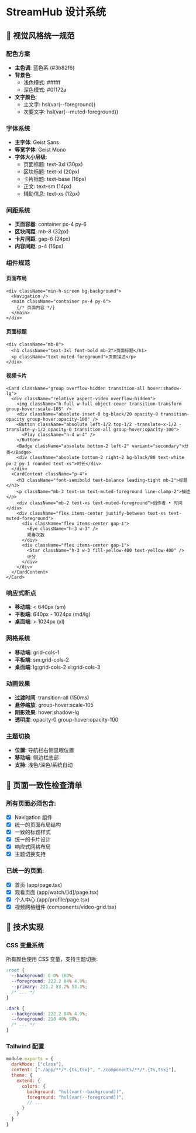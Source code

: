 # StreamHub 设计系统

## 🎨 视觉风格统一规范

### 配色方案
- **主色调**: 蓝色系 (#3b82f6)
- **背景色**: 
  - 浅色模式: #ffffff
  - 深色模式: #0f172a
- **文字颜色**:
  - 主文字: hsl(var(--foreground))
  - 次要文字: hsl(var(--muted-foreground))

### 字体系统
- **主字体**: Geist Sans
- **等宽字体**: Geist Mono
- **字体大小层级**:
  - 页面标题: text-3xl (30px)
  - 区块标题: text-xl (20px)
  - 卡片标题: text-base (16px)
  - 正文: text-sm (14px)
  - 辅助信息: text-xs (12px)

### 间距系统
- **页面容器**: container px-4 py-6
- **区块间距**: mb-8 (32px)
- **卡片间距**: gap-6 (24px)
- **内容间距**: p-4 (16px)

### 组件规范

#### 页面布局
```tsx
<div className="min-h-screen bg-background">
  <Navigation />
  <main className="container px-4 py-6">
    {/* 页面内容 */}
  </main>
</div>
```

#### 页面标题
```tsx
<div className="mb-8">
  <h1 className="text-3xl font-bold mb-2">页面标题</h1>
  <p className="text-muted-foreground">页面描述</p>
</div>
```

#### 视频卡片
```tsx
<Card className="group overflow-hidden transition-all hover:shadow-lg">
  <div className="relative aspect-video overflow-hidden">
    <img className="h-full w-full object-cover transition-transform group-hover:scale-105" />
    <div className="absolute inset-0 bg-black/20 opacity-0 transition-opacity group-hover:opacity-100" />
    <Button className="absolute left-1/2 top-1/2 -translate-x-1/2 -translate-y-1/2 opacity-0 transition-all group-hover:opacity-100">
      <Play className="h-4 w-4" />
    </Button>
    <Badge className="absolute bottom-2 left-2" variant="secondary">分类</Badge>
    <div className="absolute bottom-2 right-2 bg-black/80 text-white px-2 py-1 rounded text-xs">时长</div>
  </div>
  <CardContent className="p-4">
    <h3 className="font-semibold text-balance leading-tight mb-2">标题</h3>
    <p className="mb-3 text-sm text-muted-foreground line-clamp-2">描述</p>
    <div className="mb-2 text-xs text-muted-foreground">创作者 • 时间</div>
    <div className="flex items-center justify-between text-xs text-muted-foreground">
      <div className="flex items-center gap-1">
        <Eye className="h-3 w-3" />
        观看次数
      </div>
      <div className="flex items-center gap-1">
        <Star className="h-3 w-3 fill-yellow-400 text-yellow-400" />
        评分
      </div>
    </div>
  </CardContent>
</Card>
```

### 响应式断点
- **移动端**: < 640px (sm)
- **平板端**: 640px - 1024px (md/lg)
- **桌面端**: > 1024px (xl)

### 网格系统
- **移动端**: grid-cols-1
- **平板端**: sm:grid-cols-2
- **桌面端**: lg:grid-cols-2 xl:grid-cols-3

### 动画效果
- **过渡时间**: transition-all (150ms)
- **悬停缩放**: group-hover:scale-105
- **阴影效果**: hover:shadow-lg
- **透明度**: opacity-0 group-hover:opacity-100

### 主题切换
- **位置**: 导航栏右侧显眼位置
- **移动端**: 侧边栏底部
- **支持**: 浅色/深色/系统自动

## 📱 页面一致性检查清单

### 所有页面必须包含:
- [x] Navigation 组件
- [x] 统一的页面布局结构
- [x] 一致的标题样式
- [x] 统一的卡片设计
- [x] 响应式网格布局
- [x] 主题切换支持

### 已统一的页面:
- [x] 首页 (app/page.tsx)
- [x] 观看页面 (app/watch/[id]/page.tsx)
- [x] 个人中心 (app/profile/page.tsx)
- [x] 视频网格组件 (components/video-grid.tsx)

## 🔧 技术实现

### CSS 变量系统
所有颜色使用 CSS 变量，支持主题切换:
```css
:root {
  --background: 0 0% 100%;
  --foreground: 222.2 84% 4.9%;
  --primary: 221.2 83.2% 53.3%;
  /* ... */
}

.dark {
  --background: 222.2 84% 4.9%;
  --foreground: 210 40% 98%;
  /* ... */
}
```

### Tailwind 配置
```js
module.exports = {
  darkMode: ["class"],
  content: ["./app/**/*.{ts,tsx}", "./components/**/*.{ts,tsx}"],
  theme: {
    extend: {
      colors: {
        background: "hsl(var(--background))",
        foreground: "hsl(var(--foreground))",
        // ...
      }
    }
  }
}
